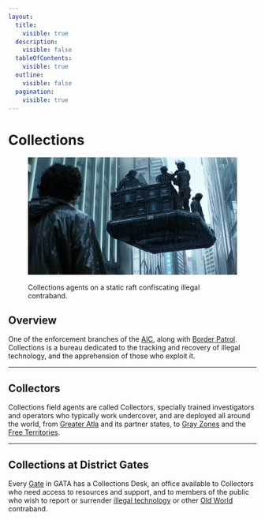 ```yaml
---
layout:
  title:
    visible: true
  description:
    visible: false
  tableOfContents:
    visible: true
  outline:
    visible: false
  pagination:
    visible: true
---
```


# Collections

<figure><img src="../../../.gitbook/assets/collections-sfg87.png" alt=""><figcaption><p>Collections agents on a static raft confiscating illegal contraband.</p></figcaption></figure>

## **Overview**

One of the enforcement branches of the [AIC](../institutions/atlan-information-control-aic.md), along with [Border Patrol](../borders-and-travel/gate-patrol.md). Collections is a bureau dedicated to the tracking and recovery of illegal technology, and the apprehension of those who exploit it.

***

## Collectors

Collections field agents are called Collectors, specially trained investigators and operators who typically work undercover, and are deployed all around the world, from [Greater Atla](../politics/greater-atla.md) and its partner states, to [Gray Zones](../politics/gray-zones.md) and the [Free Territories](../../free-territories/).

***

## Collections at District Gates

Every [Gate](../borders-and-travel/gates.md) in GATA has a Collections Desk, an office available to Collectors who need access to resources and support, and to members of the public who wish to report or surrender [illegal technology](tech-regulation.md) or other [Old World](../../history/the-old-world.md) contraband.
